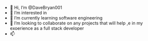 - 👋 Hi, I’m @DaveBryan001
- 👀 I’m interested in 
- 🌱 I’m currently learning software engineering
- 💞️ I’m looking to collaborate on any projects that will help ,e in my exoerience as a full stack developer
- 📫

<!---
DaveBryan001/DaveBryan001 is a ✨ special ✨ repository because its `README.md` (this file) appears on your GitHub profile.
You can click the Preview link to take a look at your changes.
--->
